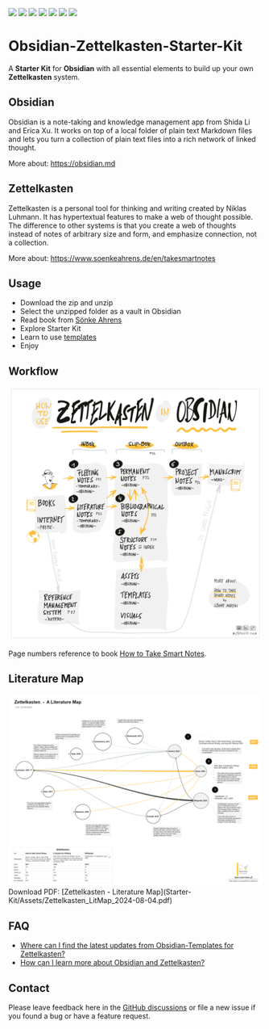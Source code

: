 ![](https://badgen.net/github/release/groepl/Obsidian-Zettelkasten-Starter-Kit/?icon=github) 
![](https://badgen.net/github/releases/groepl/Obsidian-Zettelkasten-Starter-Kit/?icon=github) 
![](https://badgen.net/github/watchers/groepl/Obsidian-Zettelkasten-Starter-Kit/?icon=github) 
![](https://badgen.net/github/stars/groepl/Obsidian-Zettelkasten-Starter-Kit?/icon=github) 
![](https://badgen.net/mastodon/follow/groepl@darmstadt.social?/icon=github) 
![](https://badgen.net/twitter/follow/groepl?icon=twitter) 
![](https://badgen.net/github/license/groepl/Obsidian-Zettelkasten-Starter-Kit/?icon=github)


# Obsidian-Zettelkasten-Starter-Kit
A **Starter Kit** for **Obsidian** with all essential elements to build up your own **Zettelkasten** system.

## Obsidian
Obsidian is a note-taking and knowledge management app from Shida Li and Erica Xu. It works on top of a local folder of plain text Markdown files and lets you turn a collection of plain text files into a rich network of linked thought.

More about: https://obsidian.md

## Zettelkasten
Zettelkasten is a personal tool for thinking and writing created by Niklas Luhmann. It has hypertextual features to make a web of thought possible. The difference to other systems is that you create a web of thoughts instead of notes of arbitrary size and form, and emphasize connection, not a collection.

More about: https://www.soenkeahrens.de/en/takesmartnotes

## Usage
- Download the zip and unzip
- Select the unzipped folder as a vault in Obsidian
- Read book from [Sönke Ahrens](https://www.soenkeahrens.de/en/takesmartnotes)
- Explore Starter Kit
- Learn to use [templates](https://github.com/groepl/Obsidian-Templates?tab=readme-ov-file#list-of-templates)
- Enjoy

## Workflow
<img src="/Starter-Kit/Visuals/IMG_0843.png" width="700" />

Page numbers reference to book [How to Take Smart Notes](https://www.soenkeahrens.de/en/takesmartnotes).

## Literature Map
<img src="/Starter-Kit/Visuals/Zettelkasten_LitMap_2024-08-04.png" width="700" />
Download PDF: [Zettelkasten - Literature Map](Starter-Kit/Assets/Zettelkasten_LitMap_2024-08-04.pdf)


## FAQ
- [Where can I find the latest updates from Obsidian-Templates for Zettelkasten?](https://github.com/groepl/Obsidian-Templates)
- [How can I learn more about Obsidian and Zettelkasten?](https://github.com/groepl/Take-Useful-Notes)

## Contact
Please leave feedback here in the [GitHub discussions](https://github.com/groepl/Obsidian-Zettelkasten-Starter-Kit/discussions) or file a new issue if you found a bug or have a feature request.
